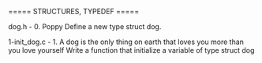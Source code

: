 ===== STRUCTURES, TYPEDEF =====

dog.h - 0. Poppy
Define a new type struct dog.

1-init_dog.c - 1. A dog is the only thing on earth that loves you more than you love yourself
Write a function that initialize a variable of type struct dog
